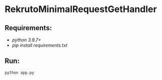 # RekrutoMinimalRequestGetHandler

## Requirements:
* *python 3.9.7+*
* *pip install requirements.txt*

## Run:
```bash
python app.py
```